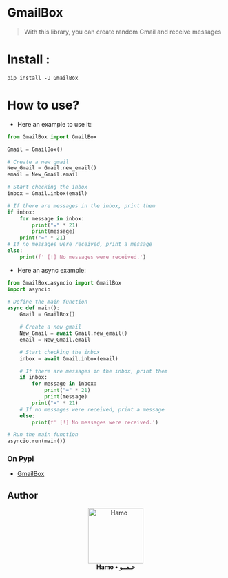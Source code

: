 # GmailBox

> With this library, you can create random Gmail and receive messages

# Install :
```commandline
pip install -U GmailBox
```
# How to use?
- Here an example to use it:
```python
from GmailBox import GmailBox

Gmail = GmailBox()

# Create a new gmail
New_Gmail = Gmail.new_email()
email = New_Gmail.email

# Start checking the inbox
inbox = Gmail.inbox(email)

# If there are messages in the inbox, print them
if inbox:
    for message in inbox:
        print("=" * 21)
        print(message)
    print("=" * 21)
# If no messages were received, print a message
else:
    print(f' [!] No messages were received.')

```
- Here an async example:
```python
from GmailBox.asyncio import GmailBox
import asyncio

# Define the main function
async def main():
    Gmail = GmailBox()

    # Create a new gmail
    New_Gmail = await Gmail.new_email()
    email = New_Gmail.email

    # Start checking the inbox
    inbox = await Gmail.inbox(email)

    # If there are messages in the inbox, print them
    if inbox:
        for message in inbox:
            print("=" * 21)
            print(message)
        print("=" * 21)
    # If no messages were received, print a message
    else:
        print(f' [!] No messages were received.')

# Run the main function
asyncio.run(main())
```
### On Pypi
* <a href="https://pypi.org/project/GmailBox">GmailBox</a>
## Author
<p align="center">
    <a href="https://github.com/H7AM0/GmailBox">
        <img src="https://telegra.ph/file/19f7cbbf3959941cda6b5.jpg" alt="Hamo" width="128">
    </a>
    <br>
    <b>Hamo • حـمــو</b>
    <br>
</p>
